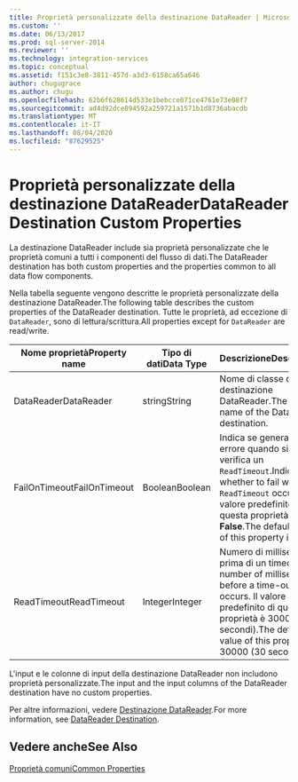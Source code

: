 ```yaml
---
title: Proprietà personalizzate della destinazione DataReader | Microsoft Docs
ms.custom: ''
ms.date: 06/13/2017
ms.prod: sql-server-2014
ms.reviewer: ''
ms.technology: integration-services
ms.topic: conceptual
ms.assetid: f151c3e8-3811-457d-a3d3-6158ca65a646
author: chugugrace
ms.author: chugu
ms.openlocfilehash: 62b6f628614d533e1bebcce071ce4761e73e08f7
ms.sourcegitcommit: ad4d92dce894592a259721a1571b1d8736abacdb
ms.translationtype: MT
ms.contentlocale: it-IT
ms.lasthandoff: 08/04/2020
ms.locfileid: "87629525"
---
```

# <a name="datareader-destination-custom-properties"></a><span data-ttu-id="1c062-102">Proprietà personalizzate della destinazione DataReader</span><span class="sxs-lookup"><span data-stu-id="1c062-102">DataReader Destination Custom Properties</span></span>
  <span data-ttu-id="1c062-103">La destinazione DataReader include sia proprietà personalizzate che le proprietà comuni a tutti i componenti del flusso di dati.</span><span class="sxs-lookup"><span data-stu-id="1c062-103">The DataReader destination has both custom properties and the properties common to all data flow components.</span></span>  
  
 <span data-ttu-id="1c062-104">Nella tabella seguente vengono descritte le proprietà personalizzate della destinazione DataReader.</span><span class="sxs-lookup"><span data-stu-id="1c062-104">The following table describes the custom properties of the DataReader destination.</span></span> <span data-ttu-id="1c062-105">Tutte le proprietà, ad eccezione di `DataReader`, sono di lettura/scrittura.</span><span class="sxs-lookup"><span data-stu-id="1c062-105">All properties except for `DataReader` are read/write.</span></span>  
  
|<span data-ttu-id="1c062-106">Nome proprietà</span><span class="sxs-lookup"><span data-stu-id="1c062-106">Property name</span></span>|<span data-ttu-id="1c062-107">Tipo di dati</span><span class="sxs-lookup"><span data-stu-id="1c062-107">Data Type</span></span>|<span data-ttu-id="1c062-108">Descrizione</span><span class="sxs-lookup"><span data-stu-id="1c062-108">Description</span></span>|  
|-------------------|---------------|-----------------|  
|<span data-ttu-id="1c062-109">DataReader</span><span class="sxs-lookup"><span data-stu-id="1c062-109">DataReader</span></span>|<span data-ttu-id="1c062-110">string</span><span class="sxs-lookup"><span data-stu-id="1c062-110">String</span></span>|<span data-ttu-id="1c062-111">Nome di classe della destinazione DataReader.</span><span class="sxs-lookup"><span data-stu-id="1c062-111">The class name of the DataReader destination.</span></span>|  
|<span data-ttu-id="1c062-112">FailOnTimeout</span><span class="sxs-lookup"><span data-stu-id="1c062-112">FailOnTimeout</span></span>|<span data-ttu-id="1c062-113">Boolean</span><span class="sxs-lookup"><span data-stu-id="1c062-113">Boolean</span></span>|<span data-ttu-id="1c062-114">Indica se generare un errore quando si verifica un `ReadTimeout`.</span><span class="sxs-lookup"><span data-stu-id="1c062-114">Indicates whether to fail when a `ReadTimeout` occurs.</span></span> <span data-ttu-id="1c062-115">Il valore predefinito di questa proprietà è **False**.</span><span class="sxs-lookup"><span data-stu-id="1c062-115">The default value of this property is **False**.</span></span>|  
|<span data-ttu-id="1c062-116">ReadTimeout</span><span class="sxs-lookup"><span data-stu-id="1c062-116">ReadTimeout</span></span>|<span data-ttu-id="1c062-117">Integer</span><span class="sxs-lookup"><span data-stu-id="1c062-117">Integer</span></span>|<span data-ttu-id="1c062-118">Numero di millisecondi prima di un timeout.</span><span class="sxs-lookup"><span data-stu-id="1c062-118">The number of milliseconds before a time-out occurs.</span></span> <span data-ttu-id="1c062-119">Il valore predefinito di questa proprietà è 30000 (30 secondi).</span><span class="sxs-lookup"><span data-stu-id="1c062-119">The default value of this property is 30000 (30 seconds).</span></span>|  
  
 <span data-ttu-id="1c062-120">L'input e le colonne di input della destinazione DataReader non includono proprietà personalizzate.</span><span class="sxs-lookup"><span data-stu-id="1c062-120">The input and the input columns of the DataReader destination have no custom properties.</span></span>  
  
 <span data-ttu-id="1c062-121">Per altre informazioni, vedere [Destinazione DataReader](datareader-destination.md).</span><span class="sxs-lookup"><span data-stu-id="1c062-121">For more information, see [DataReader Destination](datareader-destination.md).</span></span>  
  
## <a name="see-also"></a><span data-ttu-id="1c062-122">Vedere anche</span><span class="sxs-lookup"><span data-stu-id="1c062-122">See Also</span></span>  
 [<span data-ttu-id="1c062-123">Proprietà comuni</span><span class="sxs-lookup"><span data-stu-id="1c062-123">Common Properties</span></span>](../common-properties.md)  
  
  
